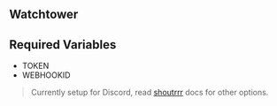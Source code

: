 ## Watchtower

## Required Variables

* TOKEN
* WEBHOOKID

> Currently setup for Discord, read [shoutrrr](https://containrrr.dev/watchtower/notifications/#shoutrrr_notifications) docs for other options.